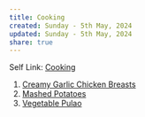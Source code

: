 ```yaml
---
title: Cooking
created: Sunday - 5th May, 2024
updated: Sunday - 5th May, 2024
share: true
---
```


Self Link: [Cooking](Cooking.md)

1. [Creamy Garlic Chicken Breasts](./Creamy%20Garlic%20Chicken%20Breasts.md)
1. [Mashed Potatoes](./Mashed%20Potatoes.md)
1. [Vegetable Pulao](./Vegetable%20Pulao.md)
